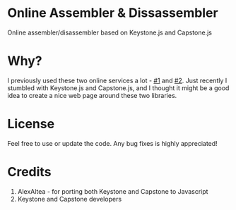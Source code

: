 # Online Assembler & Dissassembler
Online assembler/disassembler based on Keystone.js and Capstone.js

# Why?
I previously used these two online services a lot - [#1](https://defuse.ca/online-x86-assembler.htm) and [#2](http://shell-storm.org/online/Online-Assembler-and-Disassembler/). Just recently I stumbled with Keystone.js and Capstone.js, and I thought it might be a good idea to create a nice web page around these two libraries.

# License
Feel free to use or update the code. Any bug fixes is highly appreciated!

# Credits
1) AlexAltea - for porting both Keystone and Capstone to Javascript
2) Keystone and Capstone developers
